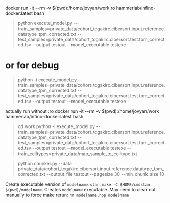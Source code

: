 docker run -it --rm -v $(pwd):/home/jovyan/work:ro hammerlab/infino-docker:latest bash
> python execute_model.py --train_samples=private_data/cohort_tcgakirc.cibersort.input.reference.datatype_tpm_corrected.txt --test_samples=private_data/cohort_tcgakirc.cibersort.test.tpm_corrected.tsv --output testout --model_executable testexe
# or for debug
> python -i execute_model.py --train_samples=private_data/cohort_tcgakirc.cibersort.input.reference.datatype_tpm_corrected.txt --test_samples=private_data/cohort_tcgakirc.cibersort.test.tpm_corrected.tsv --output testout --model_executable testexe

actually run without :ro
docker run -it --rm -v $(pwd):/home/jovyan/work hammerlab/infino-docker:latest bash
> cd work
> python -i execute_model.py --train_samples=private_data/cohort_tcgakirc.cibersort.input.reference.datatype_tpm_corrected.txt --test_samples=private_data/cohort_tcgakirc.cibersort.test.tpm_corrected.tsv --output testout --model_executable testexe --train_celltypes=private_data/map_sample_to_celltype.txt


> python chunker.py --data private_data/cohort_tcgakirc.cibersort.input.reference.datatype_tpm_corrected.txt --output_file testout --pagesize 30 --min_chunk_size 10

Create executable version of `modelname.stan`: `make -C $HOME/cmdstan $(pwd)/modelname`. Creates `modelname` executable. May need to clear out manually to force make rerun: `rm modelname.hpp modelname`